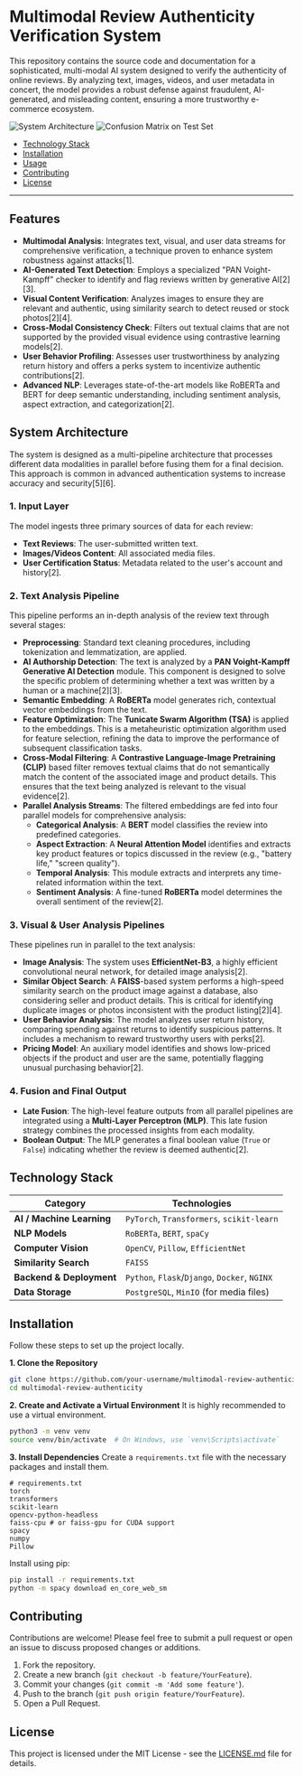 # Multimodal Review Authenticity Verification System

This repository contains the source code and documentation for a sophisticated, multi-modal AI system designed to verify the authenticity of online reviews. By analyzing text, images, videos, and user metadata in concert, the model provides a robust defense against fraudulent, AI-generated, and misleading content, ensuring a more trustworthy e-commerce ecosystem.

![System Architecture](https://github.com/user-attachments/assets/bf9dfb38-f249-430e-aa14-40edd6779fa3)
![Confusion Matrix on Test Set](https://github.com/user-attachments/assets/d851aaf3-e1ee-477f-8c45-d55b9b27bc9c)

- [Technology Stack](#technology-stack)
- [Installation](#installation)
- [Usage](#usage)
- [Contributing](#contributing)
- [License](#license)

---

## Features
*   **Multimodal Analysis**: Integrates text, visual, and user data streams for comprehensive verification, a technique proven to enhance system robustness against attacks[1].
*   **AI-Generated Text Detection**: Employs a specialized "PAN Voight-Kampff" checker to identify and flag reviews written by generative AI[2][3].
*   **Visual Content Verification**: Analyzes images to ensure they are relevant and authentic, using similarity search to detect reused or stock photos[2][4].
*   **Cross-Modal Consistency Check**: Filters out textual claims that are not supported by the provided visual evidence using contrastive learning models[2].
*   **User Behavior Profiling**: Assesses user trustworthiness by analyzing return history and offers a perks system to incentivize authentic contributions[2].
*   **Advanced NLP**: Leverages state-of-the-art models like RoBERTa and BERT for deep semantic understanding, including sentiment analysis, aspect extraction, and categorization[2].

## System Architecture

The system is designed as a multi-pipeline architecture that processes different data modalities in parallel before fusing them for a final decision. This approach is common in advanced authentication systems to increase accuracy and security[5][6].

### 1. Input Layer
The model ingests three primary sources of data for each review:
*   **Text Reviews**: The user-submitted written text.
*   **Images/Videos Content**: All associated media files.
*   **User Certification Status**: Metadata related to the user's account and history[2].

### 2. Text Analysis Pipeline
This pipeline performs an in-depth analysis of the review text through several stages:
*   **Preprocessing**: Standard text cleaning procedures, including tokenization and lemmatization, are applied.
*   **AI Authorship Detection**: The text is analyzed by a **PAN Voight-Kampff Generative AI Detection** module. This component is designed to solve the specific problem of determining whether a text was written by a human or a machine[2][3].
*   **Semantic Embedding**: A **RoBERTa** model generates rich, contextual vector embeddings from the text.
*   **Feature Optimization**: The **Tunicate Swarm Algorithm (TSA)** is applied to the embeddings. This is a metaheuristic optimization algorithm used for feature selection, refining the data to improve the performance of subsequent classification tasks.
*   **Cross-Modal Filtering**: A **Contrastive Language-Image Pretraining (CLIP)** based filter removes textual claims that do not semantically match the content of the associated image and product details. This ensures that the text being analyzed is relevant to the visual evidence[2].
*   **Parallel Analysis Streams**: The filtered embeddings are fed into four parallel models for comprehensive analysis:
    *   **Categorical Analysis**: A **BERT** model classifies the review into predefined categories.
    *   **Aspect Extraction**: A **Neural Attention Model** identifies and extracts key product features or topics discussed in the review (e.g., "battery life," "screen quality").
    *   **Temporal Analysis**: This module extracts and interprets any time-related information within the text.
    *   **Sentiment Analysis**: A fine-tuned **RoBERTa** model determines the overall sentiment of the review[2].

### 3. Visual & User Analysis Pipelines
These pipelines run in parallel to the text analysis:
*   **Image Analysis**: The system uses **EfficientNet-B3**, a highly efficient convolutional neural network, for detailed image analysis[2].
*   **Similar Object Search**: A **FAISS**-based system performs a high-speed similarity search on the product image against a database, also considering seller and product details. This is critical for identifying duplicate images or photos inconsistent with the product listing[2][4].
*   **User Behavior Analysis**: The model analyzes user return history, comparing spending against returns to identify suspicious patterns. It includes a mechanism to reward trustworthy users with perks[2].
*   **Pricing Model**: An auxiliary model identifies and shows low-priced objects if the product and user are the same, potentially flagging unusual purchasing behavior[2].

### 4. Fusion and Final Output
*   **Late Fusion**: The high-level feature outputs from all parallel pipelines are integrated using a **Multi-Layer Perceptron (MLP)**. This late fusion strategy combines the processed insights from each modality.
*   **Boolean Output**: The MLP generates a final boolean value (`True` or `False`) indicating whether the review is deemed authentic[2].

## Technology Stack

| Category                | Technologies                                      |
| ----------------------- | ------------------------------------------------- |
| **AI / Machine Learning** | `PyTorch`, `Transformers`, `scikit-learn`         |
| **NLP Models**          | `RoBERTa`, `BERT`, `spaCy`                          |
| **Computer Vision**     | `OpenCV`, `Pillow`, `EfficientNet`                  |
| **Similarity Search**   | `FAISS`                                           |
| **Backend & Deployment**  | `Python`, `Flask`/`Django`, `Docker`, `NGINX`       |
| **Data Storage**        | `PostgreSQL`, `MinIO` (for media files)           |

## Installation

Follow these steps to set up the project locally.

**1. Clone the Repository**
```bash
git clone https://github.com/your-username/multimodal-review-authenticity.git
cd multimodal-review-authenticity
```

**2. Create and Activate a Virtual Environment**
It is highly recommended to use a virtual environment.
```bash
python3 -m venv venv
source venv/bin/activate  # On Windows, use `venv\Scripts\activate`
```

**3. Install Dependencies**
Create a `requirements.txt` file with the necessary packages and install them.
```
# requirements.txt
torch
transformers
scikit-learn
opencv-python-headless
faiss-cpu # or faiss-gpu for CUDA support
spacy
numpy
Pillow
```

Install using pip:
```bash
pip install -r requirements.txt
python -m spacy download en_core_web_sm
```


## Contributing

Contributions are welcome! Please feel free to submit a pull request or open an issue to discuss proposed changes or additions.

1.  Fork the repository.
2.  Create a new branch (`git checkout -b feature/YourFeature`).
3.  Commit your changes (`git commit -m 'Add some feature'`).
4.  Push to the branch (`git push origin feature/YourFeature`).
5.  Open a Pull Request.

## License

This project is licensed under the MIT License - see the [LICENSE.md](LICENSE.md) file for details.
